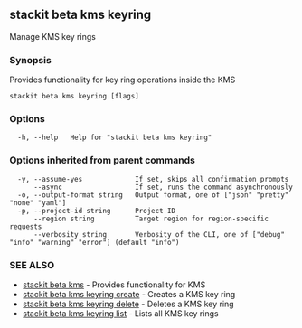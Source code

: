## stackit beta kms keyring

Manage KMS key rings

### Synopsis

Provides functionality for key ring operations inside the KMS

```
stackit beta kms keyring [flags]
```

### Options

```
  -h, --help   Help for "stackit beta kms keyring"
```

### Options inherited from parent commands

```
  -y, --assume-yes             If set, skips all confirmation prompts
      --async                  If set, runs the command asynchronously
  -o, --output-format string   Output format, one of ["json" "pretty" "none" "yaml"]
  -p, --project-id string      Project ID
      --region string          Target region for region-specific requests
      --verbosity string       Verbosity of the CLI, one of ["debug" "info" "warning" "error"] (default "info")
```

### SEE ALSO

* [stackit beta kms](./stackit_beta_kms.md)	 - Provides functionality for KMS
* [stackit beta kms keyring create](./stackit_beta_kms_keyring_create.md)	 - Creates a KMS key ring
* [stackit beta kms keyring delete](./stackit_beta_kms_keyring_delete.md)	 - Deletes a KMS key ring
* [stackit beta kms keyring list](./stackit_beta_kms_keyring_list.md)	 - Lists all KMS key rings

